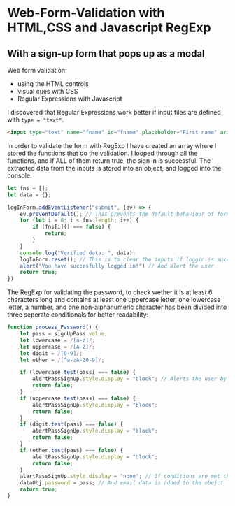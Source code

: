# Web-Form-Validation with HTML,CSS and Javascript RegExp

## With a sign-up form that pops up as a modal

Web form validation:  

- using the HTML controls
- visual cues with CSS
- Regular Expressions with Javascript

I discovered that Regular Expressions work better if input files are defined with `type = "text"`.

```html
<input type="text" name="fname" id="fname" placeholder="First name" aria-label="First name" required>
```

In order to validate the form with RegExp I have created an array where I stored the functions that do the validation. I looped through all the functions, and if ALL of them return true, the sign in is successful. The extracted data from the inputs is stored into an object, and logged into the console.

```javascript
let fns = [];
let data = {};

logInForm.addEventListener("submit", (ev) => {
    ev.preventDefault(); // This prevents the default behaviour of forms
    for (let i = 0; i < fns.length; i++) {
        if (fns[i]() === false) {
            return;
        }
    }
    console.log("Verified data: ", data);
    logInForm.reset(); // This is to clear the inputs if loggin is succesful
    alert("You have succesfully logged in!") // And alert the user
    return true;
})
```

The RegExp for validating the password, to check wether it is at least 6 characters long and contains at least one uppercase letter, one lowercase letter, a number, and one non-alphanumeric character has been divided into three seperate conditionals for better readability:

```javascript
function process_Password() {
    let pass = signUpPass.value;
    let lowercase = /[a-z]/;
    let uppercase = /[A-Z]/;
    let digit = /[0-9]/;
    let other = /[^a-zA-Z0-9]/;

    if (lowercase.test(pass) === false) {
        alertPassSignUp.style.display = "block"; // Alerts the user by diplaying a box under the input if any of the conditions has not been met
        return false;
    }
    if (uppercase.test(pass) === false) {
        alertPassSignUp.style.display = "block";
        return false;
    }
    if (digit.test(pass) === false) {
        alertPassSignUp.style.display = "block";
        return false;
    }
    if (other.test(pass) === false) {
        alertPassSignUp.style.display = "block";
        return false;
    }
    alertPassSignUp.style.display = "none"; // If conditions are met the box is removed.
    dataObj.password = pass; // And email data is added to the obejct
    return true;
}
```
